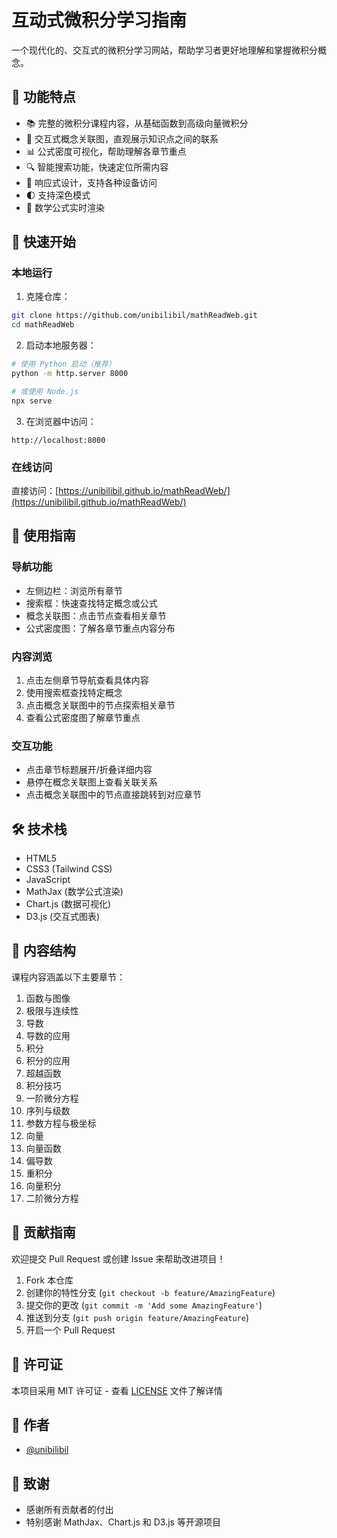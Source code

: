 # 互动式微积分学习指南

一个现代化的、交互式的微积分学习网站，帮助学习者更好地理解和掌握微积分概念。

## 🌟 功能特点

- 📚 完整的微积分课程内容，从基础函数到高级向量微积分
- 🎯 交互式概念关联图，直观展示知识点之间的联系
- 📊 公式密度可视化，帮助理解各章节重点
- 🔍 智能搜索功能，快速定位所需内容
- 📱 响应式设计，支持各种设备访问
- 🌓 支持深色模式
- 📝 数学公式实时渲染

## 🚀 快速开始

### 本地运行

1. 克隆仓库：
```bash
git clone https://github.com/unibilibil/mathReadWeb.git
cd mathReadWeb
```

2. 启动本地服务器：
```bash
# 使用 Python 启动（推荐）
python -m http.server 8000

# 或使用 Node.js
npx serve
```

3. 在浏览器中访问：
```
http://localhost:8000
```

### 在线访问

直接访问：[https://unibilibil.github.io/mathReadWeb/](https://unibilibil.github.io/mathReadWeb/)

## 📖 使用指南

### 导航功能

- 左侧边栏：浏览所有章节
- 搜索框：快速查找特定概念或公式
- 概念关联图：点击节点查看相关章节
- 公式密度图：了解各章节重点内容分布

### 内容浏览

1. 点击左侧章节导航查看具体内容
2. 使用搜索框查找特定概念
3. 点击概念关联图中的节点探索相关章节
4. 查看公式密度图了解章节重点

### 交互功能

- 点击章节标题展开/折叠详细内容
- 悬停在概念关联图上查看关联关系
- 点击概念关联图中的节点直接跳转到对应章节

## 🛠️ 技术栈

- HTML5
- CSS3 (Tailwind CSS)
- JavaScript
- MathJax (数学公式渲染)
- Chart.js (数据可视化)
- D3.js (交互式图表)

## 📝 内容结构

课程内容涵盖以下主要章节：

1. 函数与图像
2. 极限与连续性
3. 导数
4. 导数的应用
5. 积分
6. 积分的应用
7. 超越函数
8. 积分技巧
9. 一阶微分方程
10. 序列与级数
11. 参数方程与极坐标
12. 向量
13. 向量函数
14. 偏导数
15. 重积分
16. 向量积分
17. 二阶微分方程

## 🤝 贡献指南

欢迎提交 Pull Request 或创建 Issue 来帮助改进项目！

1. Fork 本仓库
2. 创建你的特性分支 (`git checkout -b feature/AmazingFeature`)
3. 提交你的更改 (`git commit -m 'Add some AmazingFeature'`)
4. 推送到分支 (`git push origin feature/AmazingFeature`)
5. 开启一个 Pull Request

## 📄 许可证

本项目采用 MIT 许可证 - 查看 [LICENSE](LICENSE) 文件了解详情

## 👥 作者

- [@unibilibil](https://github.com/unibilibil)

## 🙏 致谢

- 感谢所有贡献者的付出
- 特别感谢 MathJax、Chart.js 和 D3.js 等开源项目 